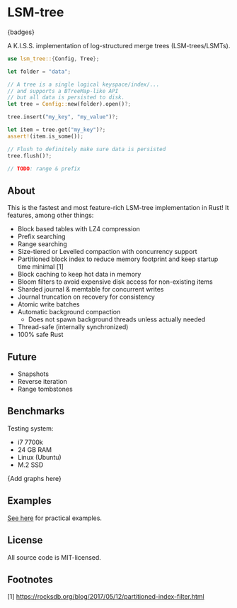 # LSM-tree

{badges}

A K.I.S.S. implementation of log-structured merge trees (LSM-trees/LSMTs).

```rs
use lsm_tree::{Config, Tree};

let folder = "data";

// A tree is a single logical keyspace/index/...
// and supports a BTreeMap-like API
// but all data is persisted to disk.
let tree = Config::new(folder).open()?;

tree.insert("my_key", "my_value")?;

let item = tree.get("my_key")?;
assert!(item.is_some());

// Flush to definitely make sure data is persisted
tree.flush()?;

// TODO: range & prefix
```

## About

This is the fastest and most feature-rich LSM-tree implementation in Rust! It features, among other things:

- Block based tables with LZ4 compression
- Prefix searching
- Range searching
- Size-tiered or Levelled compaction with concurrency support
- Partitioned block index to reduce memory footprint and keep startup time minimal [1]
- Block caching to keep hot data in memory
- Bloom filters to avoid expensive disk access for non-existing items
- Sharded journal & memtable for concurrent writes
- Journal truncation on recovery for consistency
- Atomic write batches
- Automatic background compaction
  - Does not spawn background threads unless actually needed
- Thread-safe (internally synchronized)
- 100% safe Rust

## Future

- Snapshots
- Reverse iteration
- Range tombstones

## Benchmarks

Testing system:
- i7 7700k
- 24 GB RAM
- Linux (Ubuntu)
- M.2 SSD

{Add graphs here}

## Examples

[See here](https://github.com/marvin-j97/lsm-tree/tree/main/examples) for practical examples.

## License

All source code is MIT-licensed.

## Footnotes

[1] https://rocksdb.org/blog/2017/05/12/partitioned-index-filter.html
